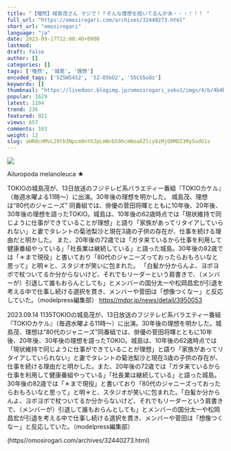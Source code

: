 ```yaml
---
title: "【唖然】城島茂さん マジで！？そんな理想を抱いてるんかあ・・・！！！ "
full_url: "https://omosirogari.com/archives/32440273.html"
short_url: "omosirogari"
language: "ja"
date: 2023-09-17T12:00:40+0900
lastmod: 
draft: false
author: []
categories: []
tags: ['唖然', '城島', '理想']
encoded_tags: ['5ZSW54S2', '5Z-O5bO2', '55CG5oOz']
keywords: []
thumbnail: "https://livedoor.blogimg.jp/omosirogari_soku1/imgs/4/b/4b4bfe6f.jpg"
popular: 1629
latest: 1194
trend: 236
featured: 921
views: 657
comments: 103
weight: 12
slug: aHR0cHMvL29tb3Npcm9nYXJpLmNvbS9hcmNoaXZlcy8zMjQ0MDI3My5odG1s
---
```


![](https://livedoor.blogimg.jp/omosirogari_soku1/imgs/4/b/4b4bfe6f.jpg)

<div><p>Ailuropoda melanoleuca ★ </p> TOKIOの城島茂が、13日放送のフジテレビ系バラエティー番組『TOKIOカケル』（毎週水曜よる11時～）に出演。30年後の理想を明かした。 城島茂、理想は“80代のジャニーズ” 同番組では、俳優の菅田将暉とともに10年後、20年後、30年後の理想を語ったTOKIO。城島は、10年後の62歳時点では「現状維持で同じように仕事ができていることが理想」と語り「家族があってリタイアしていられない」と妻でタレントの菊池梨沙と現在3歳の子供の存在が、仕事を続ける理由だと明かした。 また、20年後の72歳では「ガタ来ているから仕事を利用して健康番組やっている」「社長業は継続している」と語った城島。30年後の82歳では「＊まで現役」と書いており「80代のジャニーズっておったらおもろいなと思って」と明＊と、スタジオが笑いに包まれた。 「白髪か分からんよ、ヨボヨボで杖ついてるか分からないけど、それでもリーダーという肩書きで、（メンバーが）引退して誰もおらんとしても」とメンバーの国分太一や松岡昌宏が引退を考える中で仕事し続ける選択を貫き、メンバーや菅田は「想像つくなー」と反応していた。（modelpress編集部） <a target='_blank' href='https//mdpr.jp/news/detail/3950053'>https//mdpr.jp/news/detail/3950053</a> <p>2023.09.14 1135TOKIOの城島茂が、13日放送のフジテレビ系バラエティー番組『TOKIOカケル』（毎週水曜よる11時～）に出演。30年後の理想を明かした。城島茂、理想は“80代のジャニーズ”同番組では、俳優の菅田将暉とともに10年後、20年後、30年後の理想を語ったTOKIO。城島は、10年後の62歳時点では「現状維持で同じように仕事ができていることが理想」と語り「家族があってリタイアしていられない」と妻でタレントの菊池梨沙と現在3歳の子供の存在が、仕事を続ける理由だと明かした。また、20年後の72歳では「ガタ来ているから仕事を利用して健康番組やっている」「社長業は継続している」と語った城島。30年後の82歳では「＊まで現役」と書いており「80代のジャニーズっておったらおもろいなと思って」と明＊と、スタジオが笑いに包まれた。「白髪か分からんよ、ヨボヨボで杖ついてるか分からないけど、それでもリーダーという肩書きで、（メンバーが）引退して誰もおらんとしても」とメンバーの国分太一や松岡昌宏が引退を考える中で仕事し続ける選択を貫き、メンバーや菅田は「想像つくなー」と反応していた。（modelpress編集部）</p></div>

(https//omosirogari.com/archives/32440273.html)
